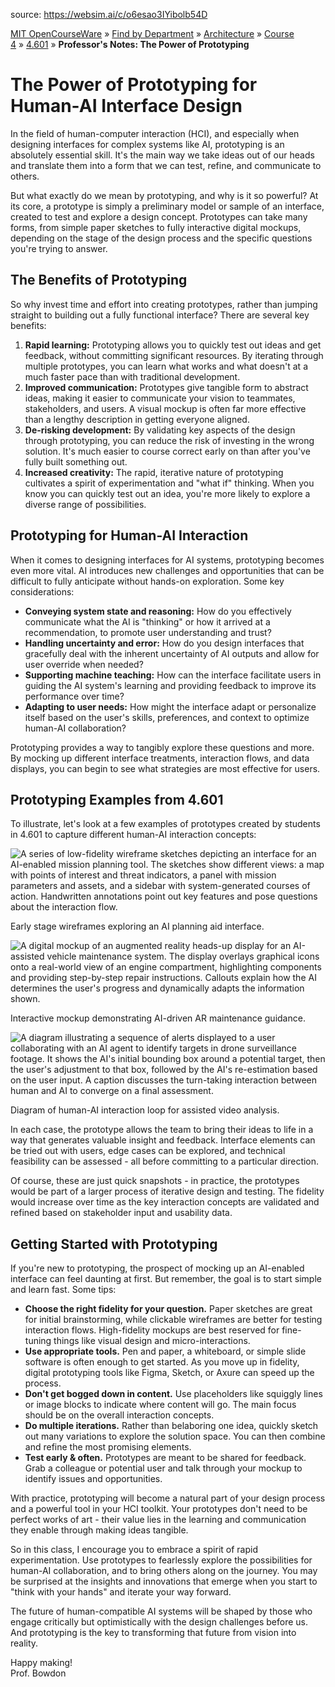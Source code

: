 source: https://websim.ai/c/o6esao3IYibolb54D

[MIT OpenCourseWare](https://ocw.mit.edu/) » [Find by Department](https://ocw.mit.edu/find-by-department) » [Architecture](https://ocw.mit.edu/course-lists/architecture) » [Course 4](https://ocw.mit.edu/course/4) » [4.601](https://ocw.mit.edu/course/4/4.601-designing-and-prototyping-military-interfaces-with-autonomous-agents-fall-2023) » **Professor's Notes: The Power of Prototyping**

# The Power of Prototyping for Human-AI Interface Design

In the field of human-computer interaction (HCI), and especially when designing interfaces for complex systems like AI, prototyping is an absolutely essential skill. It's the main way we take ideas out of our heads and translate them into a form that we can test, refine, and communicate to others.

But what exactly do we mean by prototyping, and why is it so powerful? At its core, a prototype is simply a preliminary model or sample of an interface, created to test and explore a design concept. Prototypes can take many forms, from simple paper sketches to fully interactive digital mockups, depending on the stage of the design process and the specific questions you're trying to answer.

## The Benefits of Prototyping

So why invest time and effort into creating prototypes, rather than jumping straight to building out a fully functional interface? There are several key benefits:

1. **Rapid learning:** Prototyping allows you to quickly test out ideas and get feedback, without committing significant resources. By iterating through multiple prototypes, you can learn what works and what doesn't at a much faster pace than with traditional development.
2. **Improved communication:** Prototypes give tangible form to abstract ideas, making it easier to communicate your vision to teammates, stakeholders, and users. A visual mockup is often far more effective than a lengthy description in getting everyone aligned.
3. **De-risking development:** By validating key aspects of the design through prototyping, you can reduce the risk of investing in the wrong solution. It's much easier to course correct early on than after you've fully built something out.
4. **Increased creativity:** The rapid, iterative nature of prototyping cultivates a spirit of experimentation and "what if" thinking. When you know you can quickly test out an idea, you're more likely to explore a diverse range of possibilities.

## Prototyping for Human-AI Interaction

When it comes to designing interfaces for AI systems, prototyping becomes even more vital. AI introduces new challenges and opportunities that can be difficult to fully anticipate without hands-on exploration. Some key considerations:

- **Conveying system state and reasoning:** How do you effectively communicate what the AI is "thinking" or how it arrived at a recommendation, to promote user understanding and trust?
- **Handling uncertainty and error:** How do you design interfaces that gracefully deal with the inherent uncertainty of AI outputs and allow for user override when needed?
- **Supporting machine teaching:** How can the interface facilitate users in guiding the AI system's learning and providing feedback to improve its performance over time?
- **Adapting to user needs:** How might the interface adapt or personalize itself based on the user's skills, preferences, and context to optimize human-AI collaboration?

Prototyping provides a way to tangibly explore these questions and more. By mocking up different interface treatments, interaction flows, and data displays, you can begin to see what strategies are most effective for users.

## Prototyping Examples from 4.601

To illustrate, let's look at a few examples of prototypes created by students in 4.601 to capture different human-AI interaction concepts:

![A series of low-fidelity wireframe sketches depicting an interface for an AI-enabled mission planning tool. The sketches show different views: a map with points of interest and threat indicators, a panel with mission parameters and assets, and a sidebar with system-generated courses of action. Handwritten annotations point out key features and pose questions about the interaction flow.](https://images.unsplash.com/photo-1593640495253-23196b27a87f?w=800)

Early stage wireframes exploring an AI planning aid interface.

![A digital mockup of an augmented reality heads-up display for an AI-assisted vehicle maintenance system. The display overlays graphical icons onto a real-world view of an engine compartment, highlighting components and providing step-by-step repair instructions. Callouts explain how the AI determines the user's progress and dynamically adapts the information shown.](https://images.unsplash.com/photo-1633107564780-4f9c30b68ab2?w=800)

Interactive mockup demonstrating AI-driven AR maintenance guidance.

![A diagram illustrating a sequence of alerts displayed to a user collaborating with an AI agent to identify targets in drone surveillance footage. It shows the AI's initial bounding box around a potential target, then the user's adjustment to that box, followed by the AI's re-estimation based on the user input. A caption discusses the turn-taking interaction between human and AI to converge on a final assessment.](https://images.unsplash.com/photo-1559223607-b43f8ef6edfe?w=800)

Diagram of human-AI interaction loop for assisted video analysis.

In each case, the prototype allows the team to bring their ideas to life in a way that generates valuable insight and feedback. Interface elements can be tried out with users, edge cases can be explored, and technical feasibility can be assessed - all before committing to a particular direction.

Of course, these are just quick snapshots - in practice, the prototypes would be part of a larger process of iterative design and testing. The fidelity would increase over time as the key interaction concepts are validated and refined based on stakeholder input and usability data.

## Getting Started with Prototyping

If you're new to prototyping, the prospect of mocking up an AI-enabled interface can feel daunting at first. But remember, the goal is to start simple and learn fast. Some tips:

- **Choose the right fidelity for your question.** Paper sketches are great for initial brainstorming, while clickable wireframes are better for testing interaction flows. High-fidelity mockups are best reserved for fine-tuning things like visual design and micro-interactions.
- **Use appropriate tools.** Pen and paper, a whiteboard, or simple slide software is often enough to get started. As you move up in fidelity, digital prototyping tools like Figma, Sketch, or Axure can speed up the process.
- **Don't get bogged down in content.** Use placeholders like squiggly lines or image blocks to indicate where content will go. The main focus should be on the overall interaction concepts.
- **Do multiple iterations.** Rather than belaboring one idea, quickly sketch out many variations to explore the solution space. You can then combine and refine the most promising elements.
- **Test early & often.** Prototypes are meant to be shared for feedback. Grab a colleague or potential user and talk through your mockup to identify issues and opportunities.

With practice, prototyping will become a natural part of your design process and a powerful tool in your HCI toolkit. Your prototypes don't need to be perfect works of art - their value lies in the learning and communication they enable through making ideas tangible.

So in this class, I encourage you to embrace a spirit of rapid experimentation. Use prototypes to fearlessly explore the possibilities for human-AI collaboration, and to bring others along on the journey. You may be surprised at the insights and innovations that emerge when you start to "think with your hands" and iterate your way forward.

The future of human-compatible AI systems will be shaped by those who engage critically but optimistically with the design challenges before us. And prototyping is the key to transforming that future from vision into reality.

Happy making!  
Prof. Bowdon